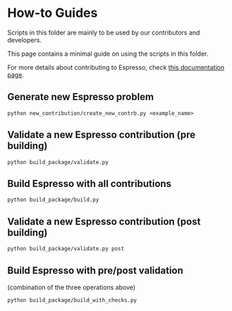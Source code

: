 # How-to Guides

Scripts in this folder are mainly to be used by our contributors and developers.

This page contains a minimal guide on using the scripts in this folder.

For more details about contributing to Espresso, check 
[this documentation page](https://cofi-espresso.readthedocs.io/en/latest/contributor_guide/ways.html).

## Generate new Espresso problem

```console
python new_contribution/create_new_contrb.py <example_name>
```

## Validate a new Espresso contribution (pre building)

```console
python build_package/validate.py
```

## Build Espresso with all contributions

```console
python build_package/build.py
```

## Validate a new Espresso contribution (post building)

```console
python build_package/validate.py post
```

## Build Espresso with pre/post validation

(combination of the three operations above)

```console
python build_package/build_with_checks.py
```
